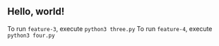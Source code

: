 ## Hello, world!

To run `feature-3`, execute `python3 three.py`
To run `feature-4`, execute `python3 four.py`